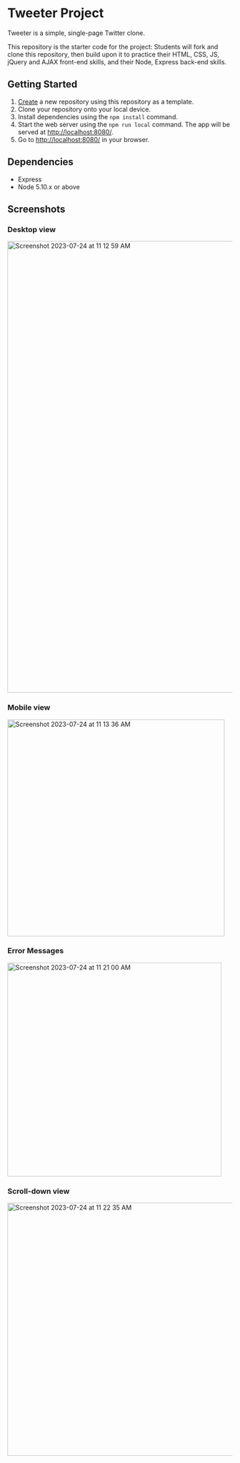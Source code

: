 # Tweeter Project

Tweeter is a simple, single-page Twitter clone.

This repository is the starter code for the project: Students will fork and clone this repository, then build upon it to practice their HTML, CSS, JS, jQuery and AJAX front-end skills, and their Node, Express back-end skills.

## Getting Started

1. [Create](https://docs.github.com/en/repositories/creating-and-managing-repositories/creating-a-repository-from-a-template) a new repository using this repository as a template.
2. Clone your repository onto your local device.
3. Install dependencies using the `npm install` command.
3. Start the web server using the `npm run local` command. The app will be served at <http://localhost:8080/>.
4. Go to <http://localhost:8080/> in your browser.

## Dependencies

- Express
- Node 5.10.x or above

## Screenshots

### Desktop view

<img width="1012" alt="Screenshot 2023-07-24 at 11 12 59 AM" src="https://github.com/afreeda-m/tweeter/assets/64160666/283b30c3-511b-41ff-869a-361a2879db81">



### Mobile view

<img width="486" alt="Screenshot 2023-07-24 at 11 13 36 AM" src="https://github.com/afreeda-m/tweeter/assets/64160666/46736c86-b7fd-4a97-ab3b-58305a63eb79">



### Error Messages

<img width="479" alt="Screenshot 2023-07-24 at 11 21 00 AM" src="https://github.com/afreeda-m/tweeter/assets/64160666/906fee74-1cac-4860-bdf4-2bd2fb548128">



### Scroll-down view 

<img width="567" alt="Screenshot 2023-07-24 at 11 22 35 AM" src="https://github.com/afreeda-m/tweeter/assets/64160666/fdc71dd9-f031-465c-a9c6-e1d7587c4d68">
